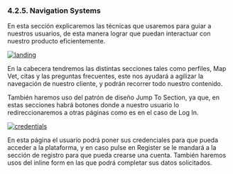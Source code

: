 ### 4.2.5.	Navigation Systems

En esta sección explicaremos las técnicas que usaremos para guiar a nuestros usuarios, de esta manera lograr que puedan interactuar con nuestro producto eficientemente.

<a href="https://ibb.co/k3yJxYX"><img src="https://i.ibb.co/1snMLHT/landing.png" alt="landing" border="0"></a>

En la cabecera tendremos las distintas secciones tales como perfiles, Map Vet, citas y las preguntas frecuentes, este nos ayudará a agilizar la navegación de nuestro cliente, y podrán recorrer todo nuestro contenido.

También haremos uso del patrón de diseño Jump To Section, ya que, en estas secciones habrá botones donde a nuestro usuario lo redireccionaremos a otras páginas como es en el caso de Log In.

<a href="https://ibb.co/QvmsSfy"><img src="https://i.ibb.co/qY1bqdT/credentials.png" alt="credentials" border="0"></a>

En esta página el usuario podrá poner sus credenciales para que pueda acceder a la plataforma, y en caso pulse en Register se le mandará a la sección de registro para que pueda crearse una cuenta. También haremos usos del inline form en las que podrá completar sus datos solicitados.
